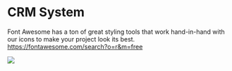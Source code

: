 # CRM System

Font Awesome has a ton of great styling tools that work hand-in-hand with our icons to make your project look its best.
https://fontawesome.com/search?o=r&m=free

![]([https://github.com/UG-CS-HKBU/comp4117-spring2023-frontend-group-a/https://github.com/UG-CS-HKBU/comp4117-spring2023-frontend-group-a/blob/master/src/assets/demo.gif)
